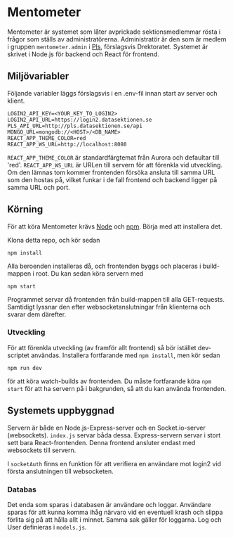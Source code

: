 # Mentometer

Mentometer är systemet som låter avprickade sektionsmedlemmar rösta i frågor som ställs av administratörerna. Administratör är den som är medlem i gruppen ```mentometer.admin``` i [Pls](https://pls.datasektionen.se), förslagsvis Drektoratet. Systemet är skrivet i Node.js för backend och React för frontend.

## Miljövariabler

Följande variabler läggs förslagsvis i en .env-fil innan start av server och klient.

```
LOGIN2_API_KEY=<YOUR_KEY_TO_LOGIN2>
LOGIN2_API_URL=https://login2.datasektionen.se
PLS_API_URL=http://pls.datasektionen.se/api
MONGO_URL=mongodb://<HOST>/<DB_NAME>
REACT_APP_THEME_COLOR=red
REACT_APP_WS_URL=http://localhost:8080
```

```REACT_APP_THEME_COLOR``` är standardfärgtemat från Aurora och defaultar till 'red'. ```REACT_APP_WS_URL``` är URLen till servern för att förenkla vid utveckling. Om den lämnas tom kommer frontenden försöka ansluta till samma URL som den hostas på, vilket funkar i de fall frontend och backend ligger på samma URL och port.

## Körning

För att köra Mentometer krävs [Node](https://nodejs.org/en/) och [npm](https://www.npmjs.com/get-npm). Börja med att installera det.

Klona detta repo, och kör sedan

```
npm install
```

Alla beroenden installeras då, och frontenden byggs och placeras i build-mappen i root. Du kan sedan köra servern med

```
npm start
```
Programmet servar då frontenden från build-mappen till alla GET-requests. Samtidigt lyssnar den efter websocketanslutningar från klienterna och svarar dem därefter.

### Utveckling

För att förenkla utveckling (av framför allt frontend) så bör istället dev-scriptet användas. Installera fortfarande med ```npm install```, men kör sedan

```
npm run dev
```

för att köra watch-builds av frontenden. Du måste fortfarande köra ```npm start``` för att ha servern på i bakgrunden, så att du kan använda frontenden.

## Systemets uppbyggnad

Servern är både en Node.js-Express-server och en Socket.io-server (websockets). ```index.js``` servar båda dessa. Express-servern servar i stort sett bara React-frontenden. Denna frontend ansluter endast med websockets till servern.

I ```socketAuth``` finns en funktion för att verifiera en användare mot login2 vid första anslutningen till websocketen.

### Databas

Det enda som sparas i databasen är användare och loggar. Användare sparas för att kunna komma ihåg närvaro vid en eventuell krash och slippa förlita sig på att hålla allt i minnet. Samma sak gäller för loggarna. Log och User definieras i ```models.js```.
